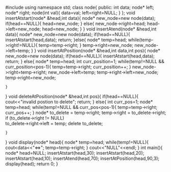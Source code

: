 #include<iostream>
using namespace std;
class node{
    public:
    int data;
    node* left;
    node* right;
    node(int val){
        data=val;
        left=right=NULL;
    }
};
void insertAtstart(node* &head,int data){
    node* new_node=new node(data);
    if(head==NULL){
        head=new_node;
    }
    else{
        new_node->right=head;
        head->left=new_node;
        head=new_node;
    }
}
void insertAtend(node* &head,int data){
    node* new_node=new node(data);
    if(head==NULL){
        insertAtstart(head,data);
        return;
    }else{
        node* temp=head;
        while(temp->right!=NULL){
            temp=temp->right;
        }
        temp->right=new_node;
        new_node->left=temp;
    }
}
void insertAtPosition(node* &head,int data,int pos){
    node* new_node=new node(data);
    if(head==NULL){
        insertAtstart(head,data);
        return;
    }
    else{
        node* temp=head;
        int curr_position=1;
        while(temp!=NULL && curr_position<pos-1){
            temp=temp->right;
            curr_position++;
        }
        new_node->right=temp->right;
        new_node->left=temp;
        temp->right->left=new_node;
        temp->right=new_node;
        
    }
}
void deleteAtPosition(node* &head,int pos){
    if(head==NULL){
        cout<<"invalid postion to delete";
        return;
    }
    else{
        int curr_pos=1;
        node* temp=head;
        while(temp!=NULL && curr_pos<pos-1){
            temp=temp->right;
            curr_pos++;
        }
        node* to_delete = temp->right;
        temp->right = to_delete->right;
        if (to_delete->right != NULL)        
        to_delete->right->left = temp;
        delete to_delete;    

    }
}
void display(node* head){
    node* temp=head;
    while(temp!=NULL){
        cout<<temp->data<<"<=>";
        temp=temp->right;
    }
    cout<<"NULL"<<endl;
}
int main(){
    node* head=NULL;
    insertAtstart(head,30);
    insertAtstart(head,20);
    insertAtstart(head,10);
    insertAtend(head,70);
    insertAtPosition(head,90,3);
    display(head);
    return 0;
}

